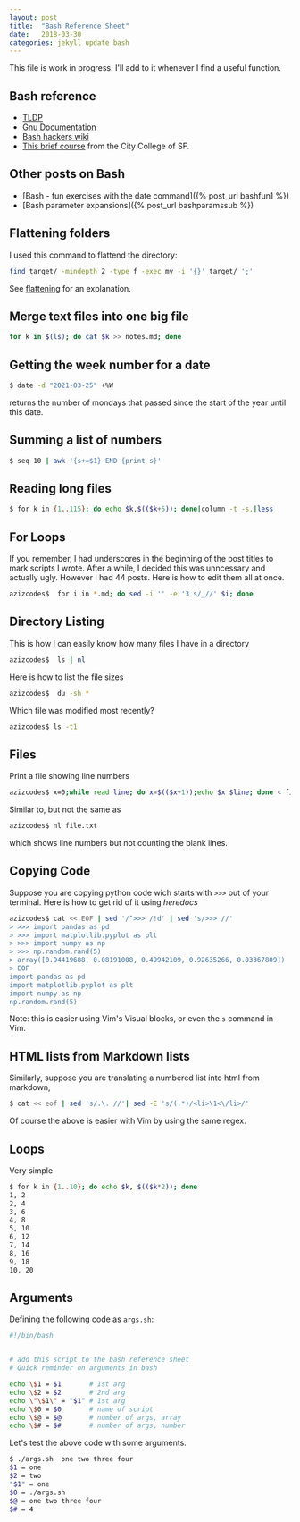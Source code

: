 ```yaml
---
layout: post
title:  "Bash Reference Sheet"
date:   2018-03-30
categories: jekyll update bash
---
```


This file is work in progress. I'll add to it whenever I find a useful function.

## Bash reference
* [TLDP](https://tldp.org/LDP/abs/html/refcards.html#AEN22728)
* [Gnu Documentation](https://www.gnu.org/software/bash/manual/bash.html)
* [Bash hackers wiki](https://wiki.bash-hackers.org/start)
* [This brief course](https://fog.ccsf.edu/~gboyd/cs160b/online/index.html) from the City College of SF.


## Other posts on Bash
* [Bash - fun exercises with the date command]({% post_url bashfun1 %})
* [Bash parameter expansions]({% post_url bashparamssub %})

## Flattening folders

I used this command to flattend the directory: 

``` bash
find target/ -mindepth 2 -type f -exec mv -i '{}' target/ ';'
```
See [flattening](https://nicolasbouliane.com/blog/flatten-directory-linux-macos) for an explanation.

## Merge text files into one big file

``` bash
for k in $(ls); do cat $k >> notes.md; done
```

## Getting the week number for a date

``` bash
$ date -d "2021-03-25" +%W
```
returns the number of mondays that passed since the start of the year until this date.

## Summing a list of numbers

``` bash
$ seq 10 | awk '{s+=$1} END {print s}'
```

## Reading long files

``` bash
$ for k in {1..115}; do echo $k,$(($k+5)); done|column -t -s,|less
```

## For Loops

If you remember, I had underscores in the beginning of the post titles to mark scripts I wrote. After a while, I decided this was unncessary and actually ugly. However I had 44 posts. Here is how to edit them all at once.

``` bash
azizcodes$  for i in *.md; do sed -i '' -e '3 s/_//' $i; done
```

## Directory Listing

This is how I can easily know how many files I have in a directory

``` bash
azizcodes$  ls | nl
```
Here is how to list the file sizes

``` bash
azizcodes$  du -sh *
```

Which file was modified most recently?

``` bash
azizcodes$ ls -t1
```

## Files

Print a file showing line numbers

``` bash
azizcodes$ x=0;while read line; do x=$(($x+1));echo $x $line; done < file.txt
```
Similar to, but not the same as 

``` bash
azizcodes$ nl file.txt
```
which shows line numbers but not counting the blank lines.

## Copying Code

Suppose you are copying python code wich starts with `>>>` out of your terminal. Here is how to get rid of it using *heredocs*

``` bash 
azizcodes$ cat << EOF | sed '/^>>> /!d' | sed 's/>>> //'
> >>> import pandas as pd
> >>> import matplotlib.pyplot as plt
> >>> import numpy as np
> >>> np.random.rand(5)
> array([0.94419688, 0.08191008, 0.49942109, 0.92635266, 0.03367809])
> EOF
import pandas as pd
import matplotlib.pyplot as plt
import numpy as np
np.random.rand(5)

```
Note: this is easier using Vim's Visual blocks, or even the `s` command in Vim.

## HTML lists from Markdown lists

Similarly, suppose you are translating a numbered list into html from markdown,

``` bash
$ cat << eof | sed 's/.\. //'| sed -E 's/(.*)/<li>\1<\/li>/'
```

Of course the above is easier with Vim by using the same regex.

## Loops 

Very simple

``` bash
$ for k in {1..10}; do echo $k, $(($k*2)); done 
1, 2
2, 4
3, 6
4, 8
5, 10
6, 12
7, 14
8, 16
9, 18
10, 20
```

## Arguments 

Defining the following code as `args.sh`:

``` bash
#!/bin/bash


# add this script to the bash reference sheet
# Quick reminder on arguments in bash

echo \$1 = $1       # 1st arg
echo \$2 = $2       # 2nd arg
echo \"\$1\" = "$1" # 1st arg
echo \$0 = $0       # name of script
echo \$@ = $@       # number of args, array
echo \$# = $#       # number of args, number
```

Let's test the above code with some arguments.


``` bash
$ ./args.sh  one two three four
$1 = one
$2 = two
"$1" = one
$0 = ./args.sh
$@ = one two three four
$# = 4
```
